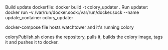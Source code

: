 Build update dockerfile: docker build -t colory_updater .
Run updater: docker run -v /var/run/docker.sock:/var/run/docker.sock --name update_container colory_updater

docker-compose file hosts watchtower and it's running colory

coloryPublish.sh clones the repository, pulls it, builds the colory image, tags it and pushes it to docker.
